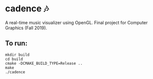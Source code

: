 # cadence 🎶

A real-time music visualizer using OpenGL. Final project for Computer Graphics (Fall 2019).

## To run:
```
mkdir build
cd build
cmake -DCMAKE_BUILD_TYPE=Release ..
make
./cadence
```